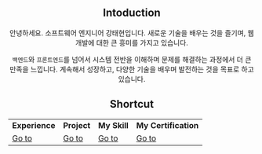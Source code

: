 <div align="center">
  
## Intoduction

안녕하세요. 소프트웨어 엔지니어 강태현입니다. 새로운 기술을 배우는 것을 즐기며, 웹 개발에 대한 큰 흥미를 가지고 있습니다.

`백엔드`와 `프론트엔드`를 넘어서 시스템 전반을 이해하며 문제를 해결하는 과정에서 더 큰 만족을 느낍니다. 계속해서 성장하고, 다양한 기술을 배우며 발전하는 것을 목표로 하고 있습니다. 

## Shortcut
 <table>
    <tr>
      <td><strong>Experience</strong></td>
      <td><strong>Project</strong></td>
      <td><strong>My Skill</strong></td>
      <td><strong>My Certification</strong></td>
    </tr>
    <tr>
      <td><a href="./project.md">Go to</a></td>
      <td><a href="./experience.md">Go to</a></td>
      <td><a href="./my-skill.md">Go to</a></td>
      <td><a href="./certification.md">Go to</a></td>
    </tr>
 </table>
</div>


